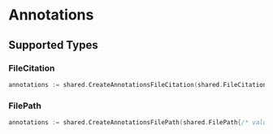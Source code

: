 # Annotations


## Supported Types

### FileCitation

```go
annotations := shared.CreateAnnotationsFileCitation(shared.FileCitation{/* values here */})
```

### FilePath

```go
annotations := shared.CreateAnnotationsFilePath(shared.FilePath{/* values here */})
```


